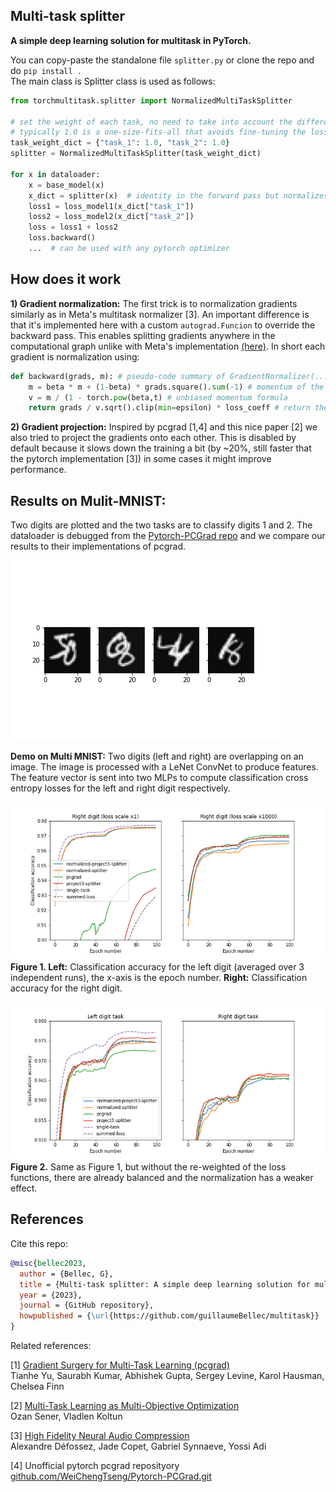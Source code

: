 ## Multi-task splitter
**A simple deep learning solution for multitask in PyTorch.**  

You can copy-paste the standalone file `splitter.py` or clone the repo and do `pip install .`  
The main class is Splitter class is used as follows:

```python
from torchmultitask.splitter import NormalizedMultiTaskSplitter

# set the weight of each task, no need to take into account the different scales of the loss function.
# typically 1.0 is a one-size-fits-all that avoids fine-tuning the loss weights (weights between 0.1 and 10 can be tried out, to prioritize one loss)
task_weight_dict = {"task_1": 1.0, "task_2": 1.0}
splitter = NormalizedMultiTaskSplitter(task_weight_dict)

for x in dataloader:
    x = base_model(x)
    x_dict = splitter(x)  # identity in the forward pass but normalizes and project gradients in the backward pass.  
    loss1 = loss_model1(x_dict["task_1"])
    loss2 = loss_model2(x_dict["task_2"])
    loss = loss1 + loss2
    loss.backward()
    ...  # can be used with any pytorch optimizer

```

## How does it work

**1) Gradient normalization:** The first trick is to normalization gradients similarly as in Meta's multitask normalizer [3].
An important difference is that it's implemented here with a custom `autograd.Funcion` to override the backward pass.
This enables splitting gradients anywhere in the computational graph unlike with Meta's implementation [(here)](https://github.com/facebookresearch/encodec).
In short each gradient is normalization using:
```python
def backward(grads, m): # pseudo-code summary of GradientNormalizer(...)
    m = beta * m + (1-beta) * grads.square().sum(-1) # momentum of the gradient norms
    v = m / (1 - torch.pow(beta,t) # unbiased momentum formula
    return grads / v.sqrt().clip(min=epsilon) * loss_coeff # return the sclaed gradient
```

**2) Gradient projection:** Inspired by pcgrad [1,4] and this nice paper [2] we also tried to project the gradients onto each other.
This is disabled by default because it slows down the training a bit (by ~20%, still faster that the pytorch implementation [3]) in some cases it might improve performance.


## Results on Mulit-MNIST:
Two digits are plotted and the two tasks are to classify digits 1 and 2.
The dataloader is debugged from the [Pytorch-PCGrad repo](https://github.com/WeiChengTseng/Pytorch-PCGrad.git) and we compare our results to their implementations of pcgrad.  

![MNIST result2](figures/digits.png)  

<b>Demo on Multi MNIST:</b> Two digits (left and right) are overlapping on an image.
The image is processed with a LeNet ConvNet to produce features. The feature vector is sent into two MLPs to compute classification cross entropy losses for the left and right digit respectively.

![MNIST result2](figures/summary_imbalanced.png)  
<b>Figure 1. Left:</b> Classification accuracy for the left digit (averaged over 3 independent runs), the x-axis is the epoch number. 
<b>Right:</b> Classification accuracy for the right digit.


  
![MNIST result](figures/summary.png)  
<b> Figure 2.</b> Same as Figure 1, but without the re-weighted of the loss functions, there are already balanced and the normalization has a weaker effect.

## References

Cite this repo:
```bibtex
@misc{bellec2023,
  author = {Bellec, G},
  title = {Multi-task splitter: A simple deep learning solution for multitask in PyTorch},
  year = {2023},
  journal = {GitHub repository},
  howpublished = {\url{https://github.com/guillaumeBellec/multitask}}
}
```

Related references:


[1] [Gradient Surgery for Multi-Task Learning (pcgrad)](https://arxiv.org/abs/2001.06782)  
Tianhe Yu, Saurabh Kumar, Abhishek Gupta, Sergey Levine, Karol Hausman, Chelsea Finn  

[2] [Multi-Task Learning as Multi-Objective Optimization](https://proceedings.neurips.cc/paper_files/paper/2018/file/432aca3a1e345e339f35a30c8f65edce-Paper.pdf)  
Ozan Sener, Vladlen Koltun  


[3] [High Fidelity Neural Audio Compression](https://arxiv.org/abs/2210.13438)  
Alexandre Défossez, Jade Copet, Gabriel Synnaeve, Yossi Adi  
  

[4] Unofficial pytorch pcgrad reposityory    
[github.com/WeiChengTseng/Pytorch-PCGrad.git](https://github.com/WeiChengTseng/Pytorch-PCGrad.git)